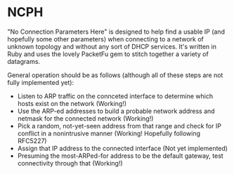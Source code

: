 NCPH
====

"No Connection Parameters Here" is designed to help find a usable IP (and hopefully some other parameters) when connecting to a network of unknown topology and without any sort of DHCP services.  It's written in Ruby and uses the lovely PacketFu gem to stitch together a variety of datagrams.

General operation should be as follows (although all of these steps are not fully implemented yet):

- Listen to ARP traffic on the connceted interface to determine which hosts exist on the network (Working!)
- Use the ARP-ed addresses to build a probable network address and netmask for the connected network (Working!)
- Pick a random, not-yet-seen address from that range and check for IP conflict in a nonintrusive manner (Working! Hopefully following RFC5227)
- Assign that IP address to the connected interface (Not yet implemented)
- Presuming the most-ARPed-for address to be the default gateway, test connectivity through that (Working!)
